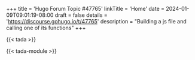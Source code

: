 +++
title = 'Hugo Forum Topic #47765'
linkTitle = 'Home'
date = 2024-01-09T09:01:19-08:00
draft = false
details = 'https://discourse.gohugo.io/t/47765'
description = "Building a js file and calling one of its functions"
+++

{{< tada >}}

{{< tada-module >}}
